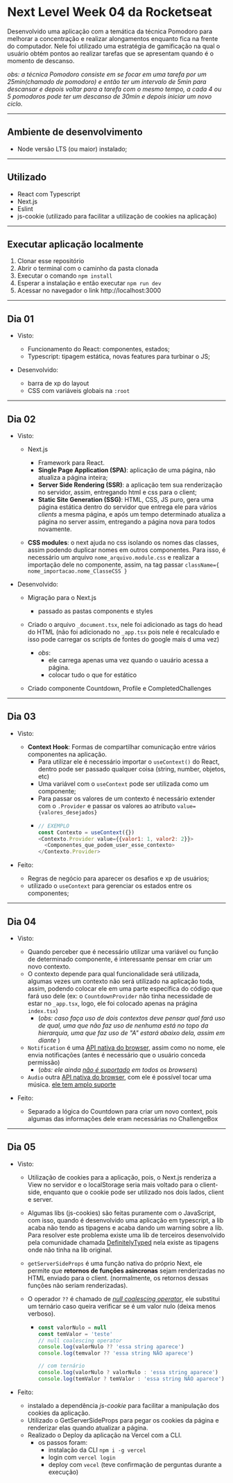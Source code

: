 # Next Level Week 04 da Rocketseat

Desenvolvido uma aplicação com a temática da técnica Pomodoro para melhorar a concentração e realizar alongamentos enquanto fica na frente do computador. Nele foi utilizado uma estratégia de gamificação na qual o usuário obtém pontos ao realizar tarefas que se apresentam quando é o momento de descanso.

_obs: a técnica Pomodoro consiste em se focar em uma tarefa por um 25min(chamado de pomodoro) e então ter um intervalo de 5min para descansar e depois voltar para a tarefa com o mesmo tempo, a cada 4 ou 5 pomodoros pode ter um descanso de 30min e depois iniciar um novo ciclo._

---

## Ambiente de desenvolvimento

- Node versão LTS (ou maior) instalado;

---

## Utilizado

- React com Typescript
- Next.js
- Eslint
- js-cookie (utilizado para facilitar a utilização de cookies na aplicação)

---

## Executar aplicação localmente

1. Clonar esse repositório
2. Abrir o terminal com o caminho da pasta clonada
3. Executar o comando `npm install`
4. Esperar a instalação e então executar `npm run dev`
5. Acessar no navegador o link http://localhost:3000

---

## Dia 01

- Visto:

  - Funcionamento do React: componentes, estados;
  - Typescript: tipagem estática, novas features para turbinar o JS;

- Desenvolvido:
  - barra de xp do layout
  - CSS com variáveis globais na `:root`

---

## Dia 02

- Visto:

  - Next.js

    - Framework para React.
    - **Single Page Application (SPA)**: aplicação de uma página, não atualiza a página inteira;
    - **Server Side Rendering (SSR)**: a aplicação tem sua renderização no servidor, assim, entregando html e css para o client;
    - **Static Site Generation (SSG)**: HTML, CSS, JS puro, gera uma página estática dentro do servidor que entrega ele para vários _clients_ a mesma página, e após um tempo determinado atualiza a página no server assim, entregando a página nova para todos novamente.

  - **CSS modules**: o next ajuda no css isolando os nomes das classes, assim podendo duplicar nomes em outros componentes. Para isso, é necessário um arquivo `nome_arquivo.module.css` e realizar a importação dele no componente, assim, na tag passar `className={ nome_importacao.nome_ClasseCSS }`

- Desenvolvido:

  - Migração para o Next.js

    - passado as pastas components e styles

  - Criado o arquivo `_document.tsx`, nele foi adicionado as tags do head do HTML (não foi adicionado no `_app.tsx` pois nele é recalculado e isso pode carregar os scripts de fontes do google mais d uma vez)

    - _obs_:
      - ele carrega apenas uma vez quando o uauário acessa a página.
      - colocar tudo o que for estático

  - Criado componente Countdown, Profile e CompletedChallenges

---

## Dia 03

- Visto:

  - **Context Hook**: Formas de compartilhar comunicação entre vários componentes na aplicação.
    - Para utilizar ele é necessário importar o `useContext()` do React, dentro pode ser passado qualquer coisa (string, number, objetos, etc)
    - Uma variável com o `useContext` pode ser utilizada como um componente;
    - Para passar os valores de um contexto é necessário extender com o `.Provider` e passar os valores ao atributo `value={valores_desejados}`
    - ```JavaScript
      // EXEMPLO
      const Contexto = useContext({})
      <Contexto.Provider value={{valor1: 1, valor2: 2}}>
        <Componentes_que_podem_user_esse_contexto>
      </Contexto.Provider>
      ```

- Feito:
  - Regras de negócio para aparecer os desafios e xp de usuários;
  - utilizado o `useContext` para gerenciar os estados entre os componentes;

---

## Dia 04

- Visto:

  - Quando perceber que é necessário utilizar uma variável ou função de determinado componente, é interessante pensar em criar um novo contexto.
  - O contexto depende para qual funcionalidade será utilizada, algumas vezes um contexto não será utilizado na aplicação toda, assim, podendo colocar ele em uma parte específica do código que fará uso dele (ex: o `CountdownProvider` não tinha necessidade de estar no `_app.tsx`, logo, ele foi colocado apenas na prágina `index.tsx`)
    - (_obs: caso faça uso de dois contextos deve pensar qual fará uso de qual, uma que não faz uso de nenhuma está no topo da hierarquia, uma que faz uso de "A" estará abaixo dela, assim em diante_ )
  - `Notification` é uma [API nativa do browser](https://developer.mozilla.org/pt-BR/docs/Web/API/notificacoes), assim como no nome, ele envia notificações (antes é necessário que o usuário conceda permissão)
    - (_obs: ele ainda [não é suportado](https://caniuse.com/mdn-api_notification) em todos os browsers_)
  - `Audio` outra [API nativa do browser](https://developer.mozilla.org/en-US/docs/Web/API/HTMLAudioElement/Audio), com ele é possível tocar uma música. [ele tem amplo suporte](https://caniuse.com/mdn-api_htmlaudioelement_audio)

- Feito:
  - Separado a lógica do Countdown para criar um novo context, pois algumas das informações dele eram necessárias no ChallengeBox

---

## Dia 05

- Visto:

  - Utilização de cookies para a aplicação, pois, o Next.js renderiza a View no servidor e o localStorage seria mais voltado para o client-side, enquanto que o cookie pode ser utilizado nos dois lados, client e server.

  - Algumas libs (js-cookies) são feitas puramente com o JavaScript, com isso, quando é desenvolvido uma aplicação em typescript, a lib acaba não tendo as tipagens e acaba dando um warning sobre a lib. Para resolver este problema existe uma lib de terceiros desenvolvido pela comunidade chamada [DefinitelyTyped](https://github.com/DefinitelyTyped/DefinitelyTyped) nela existe as tipagens onde não tinha na lib original.

  - `getServerSideProps` é uma função nativa do próprio Next, ele permite que **retornos de funções asincronas** sejam renderizadas no HTML enviado para o client. (normalmente, os retornos dessas funções não seriam renderizadas).

  - O operador `??` é chamado de [_null coalescing operator_](https://developer.mozilla.org/en-US/docs/Web/JavaScript/Reference/Operators/Nullish_Coalescing_Operator), ele substitui um ternário caso queira verificar se é um valor nulo (deixa menos verboso).
    - ```JavaScript
      const valorNulo = null
      const temValor = 'teste'
      // null coalescing operator
      console.log(valorNulo ?? 'essa string aparece')
      console.log(temvalor ?? 'essa string NÃO aparece')

      // com ternário
      console.log(valorNulo ? valorNulo : 'essa string aparece')
      console.log(temValor ? temValor : 'essa string NÃO aparece')
      ```

- Feito:

  - instalado a dependência *js-cookie* para facilitar a manipulação dos cookies da aplicação.
  - Utilizado o GetServerSideProps para pegar os cookies da página e renderizar elas quando atualizar a página.
  - Realizado o Deploy da aplicação na Vercel com a CLI.
    - os passos foram: 
      - instalação da CLI `npm i -g vercel`
      - login com `vercel login`
      - deploy com `vecel` (teve confirmação de perguntas durante a execução)